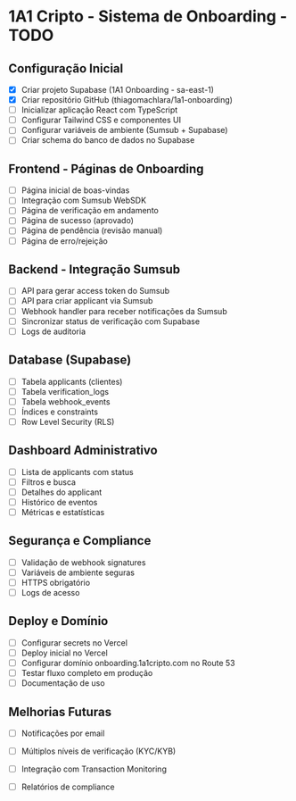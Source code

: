 # 1A1 Cripto - Sistema de Onboarding - TODO

## Configuração Inicial
- [x] Criar projeto Supabase (1A1 Onboarding - sa-east-1)
- [x] Criar repositório GitHub (thiagomachlara/1a1-onboarding)
- [ ] Inicializar aplicação React com TypeScript
- [ ] Configurar Tailwind CSS e componentes UI
- [ ] Configurar variáveis de ambiente (Sumsub + Supabase)
- [ ] Criar schema do banco de dados no Supabase

## Frontend - Páginas de Onboarding
- [ ] Página inicial de boas-vindas
- [ ] Integração com Sumsub WebSDK
- [ ] Página de verificação em andamento
- [ ] Página de sucesso (aprovado)
- [ ] Página de pendência (revisão manual)
- [ ] Página de erro/rejeição

## Backend - Integração Sumsub
- [ ] API para gerar access token do Sumsub
- [ ] API para criar applicant via Sumsub
- [ ] Webhook handler para receber notificações da Sumsub
- [ ] Sincronizar status de verificação com Supabase
- [ ] Logs de auditoria

## Database (Supabase)
- [ ] Tabela applicants (clientes)
- [ ] Tabela verification_logs
- [ ] Tabela webhook_events
- [ ] Índices e constraints
- [ ] Row Level Security (RLS)

## Dashboard Administrativo
- [ ] Lista de applicants com status
- [ ] Filtros e busca
- [ ] Detalhes do applicant
- [ ] Histórico de eventos
- [ ] Métricas e estatísticas

## Segurança e Compliance
- [ ] Validação de webhook signatures
- [ ] Variáveis de ambiente seguras
- [ ] HTTPS obrigatório
- [ ] Logs de acesso

## Deploy e Domínio
- [ ] Configurar secrets no Vercel
- [ ] Deploy inicial no Vercel
- [ ] Configurar domínio onboarding.1a1cripto.com no Route 53
- [ ] Testar fluxo completo em produção
- [ ] Documentação de uso

## Melhorias Futuras
- [ ] Notificações por email
- [ ] Múltiplos níveis de verificação (KYC/KYB)
- [ ] Integração com Transaction Monitoring
- [ ] Relatórios de compliance

